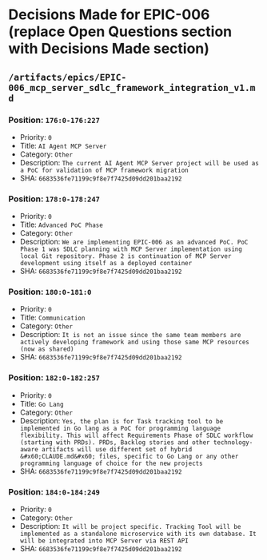 # Decisions Made for EPIC-006 (replace Open Questions section with Decisions Made section)

## `/artifacts/epics/EPIC-006_mcp_server_sdlc_framework_integration_v1.md`
### Position: `176:0-176:227`
* Priority: `0`
* Title: `AI Agent MCP Server`
* Category: `Other`
* Description: `The current AI Agent MCP Server project will be used as a PoC for validation of MCP framework migration`
* SHA: `6683536fe71199c9f8e7f7425d09dd201baa2192`
### Position: `178:0-178:247`
* Priority: `0`
* Title: `Advanced PoC Phase`
* Category: `Other`
* Description: `We are implementing EPIC-006 as an advanced PoC. PoC Phase 1 was SDLC planning with MCP Server implementation using local Git repository. Phase 2 is continuation of MCP Server development using itself as a deployed container`
* SHA: `6683536fe71199c9f8e7f7425d09dd201baa2192`
### Position: `180:0-181:0`
* Priority: `0`
* Title: `Communication`
* Category: `Other`
* Description: `It is not an issue since the same team members are actively developing framework and using those same MCP resources (now as shared)`
* SHA: `6683536fe71199c9f8e7f7425d09dd201baa2192`
### Position: `182:0-182:257`
* Priority: `0`
* Title: `Go Lang`
* Category: `Other`
* Description: `Yes, the plan is for Task tracking tool to be implemented in Go lang as a PoC for programming language flexibility. This will affect Requirements Phase of SDLC workflow (starting with PRDs). PRDs, Backlog stories and other technology-aware artifacts will use different set of hybrid &#x60;CLAUDE.md&#x60; files, specific to Go Lang or any other programming language of choice for the new projects`
* SHA: `6683536fe71199c9f8e7f7425d09dd201baa2192`
### Position: `184:0-184:249`
* Priority: `0`
* Category: `Other`
* Description: `It will be project specific. Tracking Tool will be implemented as a standalone microservice with its own database. It will be integrated into MCP Server via REST API`
* SHA: `6683536fe71199c9f8e7f7425d09dd201baa2192`
